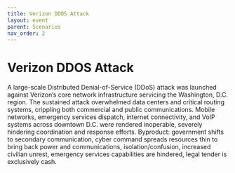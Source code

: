 ```yaml
---
title: Verizon DDOS Attack
layout: event
parent: Scenarios
nav_order: 2
---
```


# Verizon DDOS Attack
A large-scale Distributed Denial-of-Service (DDoS) attack was launched against Verizon’s core network infrastructure servicing the Washington, D.C. region. The sustained attack overwhelmed data centers and critical routing systems, crippling both commercial and public communications. Mobile networks, emergency services dispatch, internet connectivity, and VoIP systems across downtown D.C. were rendered inoperable, severely hindering coordination and response efforts.
Byproduct: government shifts to secondary communication, cyber command spreads resources thin to bring back power and communications, isolation/confusion, increased civilian unrest, emergency services capabilities are hindered, legal tender is exclusively cash. 

